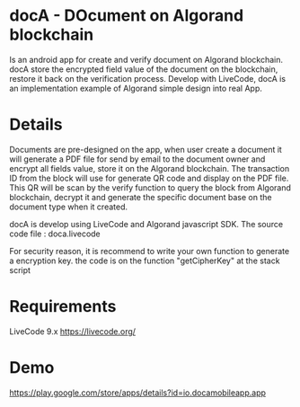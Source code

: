 # docA - DOcument on Algorand blockchain
Is an android app for create and verify document on Algorand blockchain.
docA store the encrypted field value of the document on the blockchain, restore it back on the verification process.
Develop with LiveCode, docA is an implementation example of Algorand simple design into real App.


# Details
Documents are pre-designed on the app, when user create a document it will generate a PDF file for send by email to the document owner and encrypt all fields value, store it on the Algorand blockchain. The transaction ID from the block will use for generate QR code and display on the PDF file.
This QR will be scan by the verify function to query the block from Algorand blockchain, decrypt it and generate the specific document base on the document type when it created.

docA is develop using LiveCode and Algorand javascript SDK.
The source code file : doca.livecode

For security reason, it is recommend to write your own function to generate a encryption key.
the code is on the function "getCipherKey" at the stack script


# Requirements
LiveCode 9.x
https://livecode.org/


# Demo
https://play.google.com/store/apps/details?id=io.docamobileapp.app
